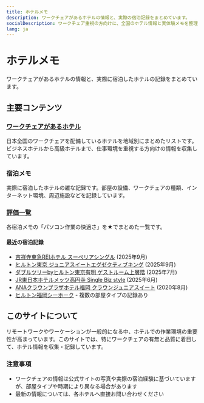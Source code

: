 ```yaml
---
title: ホテルメモ
description: ワークチェアがあるホテルの情報と、実際の宿泊記録をまとめています。
socialDescription: ワークチェア重視の方向けに、全国のホテル情報と実体験メモを整理しています。
lang: ja
---
```


# ホテルメモ

ワークチェアがあるホテルの情報と、実際に宿泊したホテルの記録をまとめています。

## 主要コンテンツ

### [ワークチェアがあるホテル](ワークチェアがあるホテル/index.md)
日本全国のワークチェアを配備しているホテルを地域別にまとめたリストです。ビジネスホテルから高級ホテルまで、仕事環境を重視する方向けの情報を収集しています。

### 宿泊メモ
実際に宿泊したホテルの雑な記録です。部屋の設備、ワークチェアの種類、インターネット環境、周辺施設などを記録しています。

### [評価一覧](評価一覧.md)
各宿泊メモの「パソコン作業の快適さ」を★でまとめた一覧です。

#### 最近の宿泊記録
- [吉祥寺東急REIホテル スーペリアシングル](宿泊メモ/東急ホテルズ/吉祥寺東急REIホテル/スーペリアシングル.md) (2025年9月)
- [ヒルトン東京 ジュニアスイートエグゼクティブキング](宿泊メモ/ヒルトン/ヒルトン東京/ジュニアスイートエグゼクティブキング.md) (2025年9月)
- [ダブルツリーbyヒルトン東京有明 ゲストルーム上層階](宿泊メモ/ヒルトン/ダブルツリーbyヒルトン東京有明/ゲストルーム上層階.md) (2025年7月)
- [JR東日本ホテルメッツ高円寺 Single Biz style](宿泊メモ/JR東日本ホテルメッツ/高円寺/Single_Biz_style.md) (2025年6月)
- [ANAクラウンプラザホテル福岡 クラウンジュニアスイート](宿泊メモ/IHG/ANAクラウンプラザホテル福岡/クラウンジュニアスイート.md) (2020年8月)
- [ヒルトン福岡シーホーク](宿泊メモ/ヒルトン/ヒルトン福岡シーホーク/) - 複数の部屋タイプの記録あり

## このサイトについて

リモートワークやワーケーションが一般的になる中、ホテルでの作業環境の重要性が高まっています。このサイトでは、特にワークチェアの有無と品質に着目して、ホテル情報を収集・記録しています。

### 注意事項
- ワークチェアの情報は公式サイトの写真や実際の宿泊経験に基づいていますが、部屋タイプや時期により異なる場合があります
- 最新の情報については、各ホテルへ直接お問い合わせください
